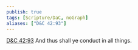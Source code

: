 ```yaml
---
publish: true
tags: [Scripture/DaC, noGraph]
aliases: ["D&C 42:93"]
---
```

[D&C 42:93](https://churchofjesuschrist.org/study/scriptures/dc-testament/dc/42?lang=eng&id=p93#p93) And thus shall ye conduct in all things.





